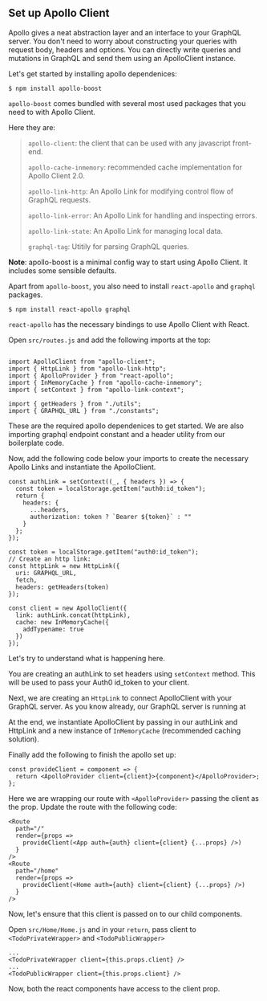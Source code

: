 Set up Apollo Client
--------------------

Apollo gives a neat abstraction layer and an interface to your GraphQL server. You don't need to worry about constructing your queries with request body, headers and options. You can directly write queries and mutations in GraphQL and send them using an ApolloClient instance.

Let's get started by installing apollo dependenices:

```
$ npm install apollo-boost
```

`apollo-boost` comes bundled with several most used packages that you need to with Apollo Client. 

Here they are:
> 
> `apollo-client`: the client that can be used with any javascript front-end.
> 
> `apollo-cache-inmemory`: recommended cache implementation for Apollo Client 2.0.
> 
> `apollo-link-http`: An Apollo Link for modifying control flow of GraphQL requests.  
> 
> `apollo-link-error`: An Apollo Link for handling and inspecting errors.
> 
> `apollo-link-state`: An Apollo Link for managing local data.
> 
> `graphql-tag`: Utitily for parsing GraphQL queries. 
> 

**Note**: apollo-boost is a minimal config way to start using Apollo Client. It includes some sensible defaults.

Apart from `apollo-boost`, you also need to install `react-apollo` and `graphql` packages.

```
$ npm install react-apollo graphql
```

`react-apollo` has the necessary bindings to use Apollo Client with React.

Open `src/routes.js` and add the following imports at the top:

```

import ApolloClient from "apollo-client";
import { HttpLink } from "apollo-link-http";
import { ApolloProvider } from "react-apollo";
import { InMemoryCache } from "apollo-cache-inmemory";
import { setContext } from "apollo-link-context";

import { getHeaders } from "./utils";
import { GRAPHQL_URL } from "./constants";
```

These are the required apollo dependenices to get started. We are also importing graphql endpoint constant and a header utility from our boilerplate code.

Now, add the following code below your imports to create the necessary Apollo Links and instantiate the ApolloClient.

```
const authLink = setContext((_, { headers }) => {
  const token = localStorage.getItem("auth0:id_token");
  return {
    headers: {
      ...headers,
      authorization: token ? `Bearer ${token}` : ""
    }
  };
});

const token = localStorage.getItem("auth0:id_token");
// Create an http link:
const httpLink = new HttpLink({
  uri: GRAPHQL_URL,
  fetch,
  headers: getHeaders(token)
});

const client = new ApolloClient({
  link: authLink.concat(httpLink),
  cache: new InMemoryCache({
    addTypename: true
  })
});
```

Let's try to understand what is happening here. 

You are creating an authLink to set headers using `setContext` method. This will be used to pass your Auth0 id_token to your client.

Next, we are creating an `HttpLink` to connect ApolloClient with your GraphQL server. As you know already, our GraphQL server is running at <link>

At the end, we instantiate ApolloClient by passing in our authLink and HttpLink and a new instance of `InMemoryCache` (recommended caching solution).

Finally add the following to finish the apollo set up:

```
const provideClient = component => {
  return <ApolloProvider client={client}>{component}</ApolloProvider>;
};
```

Here we are wrapping our route with `<ApolloProvider>` passing the client as the prop. Update the route with the following code:

```
<Route
  path="/"
  render={props =>
    provideClient(<App auth={auth} client={client} {...props} />)
  }
/>
<Route
  path="/home"
  render={props =>
    provideClient(<Home auth={auth} client={client} {...props} />)
  }
/>
```

Now, let's ensure that this client is passed on to our child components.

Open `src/Home/Home.js` and in your `return`, pass client to `<TodoPrivateWrapper>` and `<TodoPublicWrapper>`

```
...
<TodoPrivateWrapper client={this.props.client} />
...
<TodoPublicWrapper client={this.props.client} />
```

Now, both the react components have access to the client prop.





